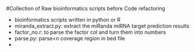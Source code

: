 #Collection of Raw bioinformatics scripts before Code refactoring
* bioinformatics scripts written in python or R
* miranda_extract.py: extract the miRanda miRNA target prediction results
* factor_no.r: to parse the factor col and turn them into numbers
* parse.py: parse<n coverage region in bed file
*


